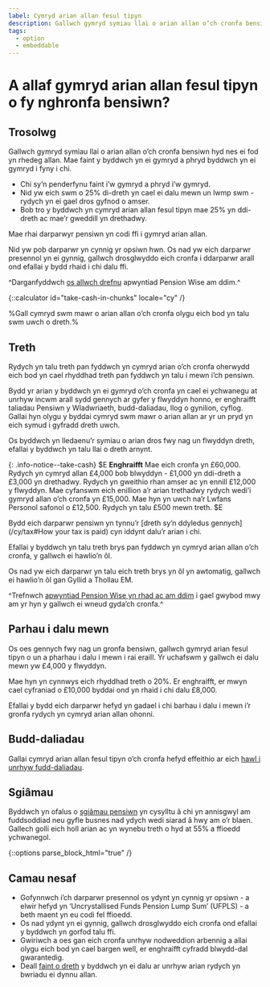 ```yaml
---
label: Cymryd arian allan fesul tipyn
description: Gallwch gymryd symiau llai o arian allan o’ch cronfa bensiwn hyd nes ei fod yn rhedeg allan. Darganfyddwch fwy am yr opsiwn hwn a chysylltu a Pension Wise heddiw.
tags:
  - option
  - embeddable
---
```


# A allaf gymryd arian allan fesul tipyn o fy nghronfa bensiwn?

## Trosolwg

Gallwch gymryd symiau llai o arian allan o’ch cronfa bensiwn hyd nes ei fod yn rhedeg allan. Mae faint y byddwch yn ei gymryd a phryd byddwch yn ei gymryd i fyny i chi.

- Chi sy’n penderfynu faint i’w gymryd a phryd i’w gymryd.
- Nid yw eich swm o 25% di-dreth yn cael ei dalu mewn un lwmp swm - rydych yn ei gael dros gyfnod o amser.
- Bob tro y byddwch yn cymryd arian allan fesul tipyn mae 25% yn ddi-dreth ac mae’r gweddill yn drethadwy.

Mae rhai darparwyr pensiwn yn codi ffi i gymryd arian allan.

Nid yw pob darparwr yn cynnig yr opsiwn hwn. Os nad yw eich darparwr presennol yn ei gynnig, gallwch drosglwyddo eich cronfa i ddarparwr arall ond efallai y bydd rhaid i chi dalu ffi.

^Darganfyddwch [os allwch drefnu](/cy/pension-type-tool) apwyntiad Pension Wise am ddim.^

{::calculator id="take-cash-in-chunks" locale="cy" /}

%Gall cymryd swm mawr o arian allan o’ch cronfa olygu eich bod yn talu swm uwch o dreth.%

## Treth

Rydych yn talu treth pan fyddwch yn cymryd arian o’ch cronfa oherwydd eich bod yn cael rhyddhad treth pan fyddwch yn talu i mewn i’ch pensiwn.

Bydd yr arian y byddwch yn ei gymryd o’ch cronfa yn cael ei ychwanegu at unrhyw incwm arall sydd gennych ar gyfer y flwyddyn honno, er enghraifft taliadau Pensiwn y Wladwriaeth, budd-daliadau, llog o gynilion, cyflog. Gallai hyn olygu y byddai cymryd swm mawr o arian allan ar yr un pryd yn eich symud i gyfradd dreth uwch.

Os byddwch yn lledaenu’r symiau o arian dros fwy nag un flwyddyn dreth, efallai y byddwch yn talu llai o dreth arnynt.

{: .info-notice--take-cash}
$E
**Enghraifft**
Mae eich cronfa yn £60,000. Rydych yn cymryd allan £4,000 bob blwyddyn - £1,000 yn ddi-dreth a £3,000 yn drethadwy. Rydych yn gweithio rhan amser ac yn ennill £12,000 y flwyddyn. Mae cyfanswm eich enillion a’r arian trethadwy rydych wedi’i gymryd allan o’ch cronfa yn £15,000. Mae hyn yn uwch na’r Lwfans Personol safonol o £12,500. Rydych yn talu £500 mewn treth.
$E

Bydd eich darparwr pensiwn yn tynnu’r [dreth sy’n ddyledus gennych](/cy/tax#How your tax is paid) cyn iddynt dalu’r arian i chi.

Efallai y byddwch yn talu treth brys pan fyddwch yn cymryd arian allan o’ch cronfa, y gallwch ei hawlio’n ôl.

Os nad yw eich darparwr yn talu eich treth brys yn ôl yn awtomatig, gallwch ei hawlio’n ôl gan Gyllid a Thollau EM.

^Trefnwch [apwyntiad Pension Wise yn rhad ac am ddim](/cy/appointments?icn=book-appointment&amp;ici=bottom-guaranteed-income) i gael gwybod mwy am yr hyn y gallwch ei wneud gyda’ch cronfa.^

## Parhau i dalu mewn

Os oes gennych fwy nag un gronfa bensiwn, gallwch gymryd arian fesul tipyn o un a pharhau i dalu i mewn i rai eraill. Yr uchafswm y gallwch ei dalu mewn yw £4,000 y flwyddyn.

Mae hyn yn cynnwys eich rhyddhad treth o 20%. Er enghraifft, er mwyn cael cyfraniad o £10,000 byddai ond yn rhaid i chi dalu £8,000.

Efallai y bydd eich darparwr hefyd yn gadael i chi barhau i dalu i mewn i’r gronfa rydych yn cymryd arian allan ohonni.

## Budd-daliadau

Gallai cymryd arian allan fesul tipyn o’ch cronfa hefyd effeithio ar eich [hawl i unrhyw fudd-daliadau](/cy/benefits).

## Sgiâmau

Byddwch yn ofalus o [sgiâmau pensiwn](/cy/scams) yn cysylltu â chi yn annisgwyl am fuddsoddiad neu gyfle busnes nad ydych wedi siarad â hwy am o’r blaen. Gallech golli eich holl arian ac yn wynebu treth o hyd at 55% a ffioedd ychwanegol.

{::options parse_block_html="true" /}
<div class="next-steps next-steps--take-cash-in-chunks">

## Camau nesaf

- Gofynnwch i’ch darparwr presennol os ydynt yn cynnig yr opsiwn - a elwir hefyd yn ‘Uncrystallised Funds Pension Lump Sum’ (UFPLS) - a beth maent yn eu codi fel ffioedd.
- Os nad ydynt yn ei gynnig, gallwch drosglwyddo eich cronfa ond efallai y byddwch yn gorfod talu ffi.
- Gwiriwch a oes gan eich cronfa unrhyw nodweddion arbennig a allai olygu eich bod yn cael bargen well, er enghraifft cyfradd blwydd-dal gwarantedig.
- Deall [faint o dreth](/cy/tax) y byddwch yn ei dalu ar unrhyw arian rydych yn bwriadu ei dynnu allan.

</div>
